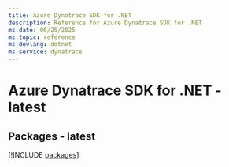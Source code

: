 ```yaml
---
title: Azure Dynatrace SDK for .NET
description: Reference for Azure Dynatrace SDK for .NET
ms.date: 06/25/2025
ms.topic: reference
ms.devlang: dotnet
ms.service: dynatrace
---
```

# Azure Dynatrace SDK for .NET - latest
## Packages - latest
[!INCLUDE [packages](dynatrace-index.md)]